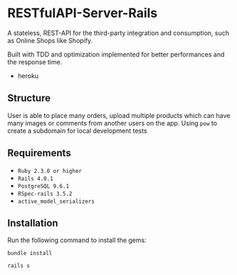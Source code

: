# RESTfulAPI-Server-Rails

A stateless, REST-API for the third-party integration and consumption, such as Online Shops like Shopify. 

Built with TDD and optimization implemented for better performances and the response time.

  - heroku

## Structure

User is able to place many orders, upload multiple products which can have many images or comments from another users on the app.
Using `pow` to create a subdomain for local development tests

## Requirements

  - `Ruby 2.3.0 or higher`
  - `Rails 4.0.1`
  - `PostgreSQL 9.6.1`
  - `RSpec-rails 3.5.2`
  - `active_model_serializers`

## Installation

Run the following command to install the gems:

```
bundle install
```

```
rails s
```